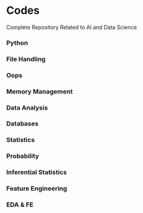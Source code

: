 # Codes

Complete Repository Related to AI and Data Science

### Python

### File Handling

### Oops

### Memory Management

### Data Analysis

### Databases

### Statistics

### Probability

### Inferential Statistics

### Feature Engineering

### EDA & FE
